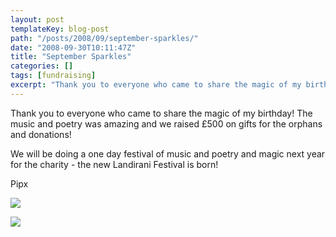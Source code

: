 ```yaml
---
layout: post
templateKey: blog-post
path: "/posts/2008/09/september-sparkles/"
date: "2008-09-30T10:11:47Z"
title: "September Sparkles"
categories: []
tags: [fundraising]
excerpt: "Thank you to everyone who came to share the magic of my birthday! The music and poetry was amazing ..."
---
```


Thank you to everyone who came to share the magic of my birthday! The music and poetry was amazing and we raised £500 on gifts for the orphans and donations!

We will be doing a one day festival of music and poetry and magic next year for the charity - the new Landirani Festival is born!

Pipx

![](https://www.landirani.org/image_library/news/thumb-200x200/49945b249b046cyprus_and_fundraisers_2008_073.jpg)

![](https://www.landirani.org/image_library/news/thumb-200x200/49945b16aa15bcyprus_and_fundraisers_2008_065.jpg)